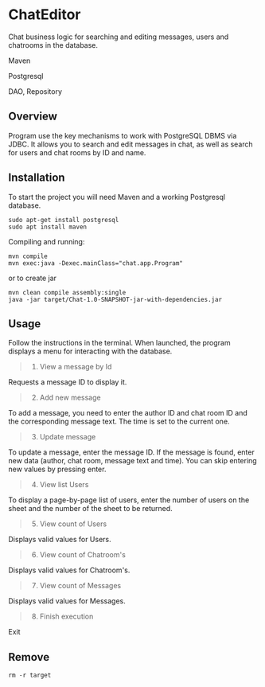 # ChatEditor
Chat business logic for searching and editing messages, users and chatrooms in the database.

Maven

Postgresql

DAO, Repository

## Overview

Program use the key mechanisms to work with PostgreSQL DBMS via JDBC. It allows you to search and edit messages in chat, as well as search for users and chat rooms by ID and name.

## Installation

To start the project you will need Maven and a working Postgresql database.

    sudo apt-get install postgresql
    sudo apt install maven

Compiling and running:

    mvn compile
    mvn exec:java -Dexec.mainClass="chat.app.Program"

or to create jar

    mvn clean compile assembly:single
    java -jar target/Chat-1.0-SNAPSHOT-jar-with-dependencies.jar

## Usage
Follow the instructions in the terminal. When launched, the program displays a menu for interacting with the database.

> 1. View a message by Id
     
Requests a message ID to display it.

> 2. Add new message

To add a message, you need to enter the author ID and chat room ID and the corresponding message text. The time is set to the current one.

> 3. Update message

To update a message, enter the message ID. If the message is found, enter new data (author, chat room, message text and time). You can skip entering new values by pressing enter.

> 4. View list Users

To display a page-by-page list of users, enter the number of users on the sheet and the number of the sheet to be returned.

> 5. View count of Users

Displays valid values for Users.

> 6. View count of Chatroom's

Displays valid values for Chatroom's.

> 7. View count of Messages

Displays valid values for Messages.

> 8. Finish execution

Exit

## Remove

    rm -r target